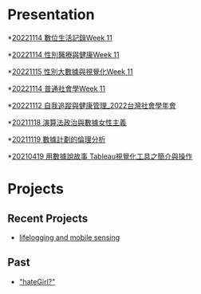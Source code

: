 # Presentation
*[20221114 數位生活記錄Week 11]()

*[20221114 性別醫療與健康Week 11](https://docs.google.com/presentation/d/e/2PACX-1vTQFtiyQrMpXMtVmPx3sFB4oY7maMZyWNoV3WtG8CrieeEKoZ3m2lKokiqJYlGHB_2dH8jnQTkL0puA/pub?start=false&loop=false&delayms=3000)

*[20221115 性別大數據與視覺化Week 11]()

*[20221114 普通社會學Week 11]()

*[20221112 自我追蹤與健康管理_2022台灣社會學年會]()

*[20211118 演算法政治與數據女性主義]()

*[20211119 數據計劃的倫理分析]()

*[20210419 用數據說故事 Tableau視覺化工具之簡介與操作]()


# Projects

## Recent Projects
* [lifelogging and mobile sensing]()

## Past
* ["hateGirl?"]()

